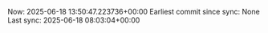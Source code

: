 Now: 2025-06-18 13:50:47.223736+00:00 Earliest commit since sync: None Last sync: 2025-06-18 08:03:04+00:00
